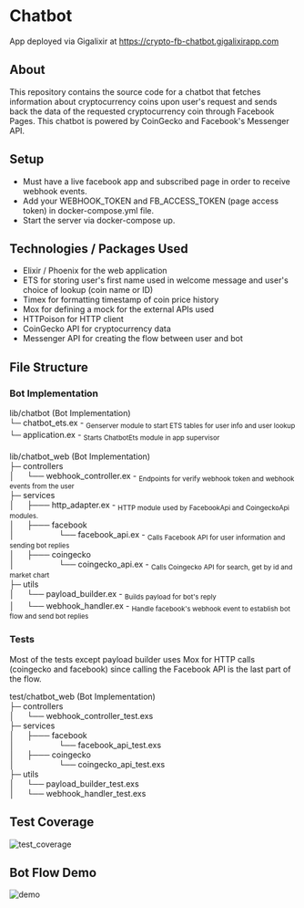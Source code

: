# Chatbot
App deployed via Gigalixir at https://crypto-fb-chatbot.gigalixirapp.com
## About
This repository contains the source code for a chatbot that fetches information about cryptocurrency coins upon user's request and sends back the data of the requested cryptocurrency coin through Facebook Pages. This chatbot is powered by CoinGecko and Facebook's Messenger API.

## Setup

- Must have a live facebook app and subscribed page in order to receive webhook events.
- Add your WEBHOOK_TOKEN and FB_ACCESS_TOKEN (page access token) in docker-compose.yml file. 
- Start the server via docker-compose up.

## Technologies / Packages Used
- Elixir / Phoenix for the web application
- ETS for storing user's first name used in welcome message and user's choice of lookup (coin name or ID)
- Timex for formatting timestamp of coin price history
- Mox for defining a mock for the external APIs used
- HTTPoison for HTTP client
- CoinGecko API for cryptocurrency data
- Messenger API for creating the flow between user and bot

## File Structure
### Bot Implementation
lib/chatbot (Bot Implementation)\
└─ chatbot_ets.ex - <sub> Genserver module to start ETS tables for user info and user lookup </sub>\
└─ application.ex - <sub> Starts ChatbotEts module in app supervisor </sub>\
<br>
lib/chatbot_web (Bot Implementation)\
├─ controllers\
│  &emsp; └── webhook_controller.ex - <sub> Endpoints for verify webhook token and webhook events from the user </sub>\
├─ services\
│  &emsp; ├─── http_adapter.ex - <sub> HTTP  module used by FacebookApi and CoingeckoApi modules. </sub> \
│  &emsp; ├─── facebook \
│  &emsp;&emsp;&emsp;&emsp;&emsp; └── facebook_api.ex - <sub> Calls Facebook API for user information and sending bot replies </sub>  \
│  &emsp; ├─── coingecko \
│  &emsp;&emsp;&emsp;&emsp;&emsp; └── coingecko_api.ex - <sub> Calls Coingecko API for search, get by id and market chart </sub>  \
├─ utils \
│  &emsp; └── payload_builder.ex - <sub> Builds payload for bot's reply</sub> \
│  &emsp; └── webhook_handler.ex - <sub> Handle facebook's webhook event to establish bot flow and send bot replies </sub>


### Tests
Most of the tests except payload builder uses Mox for HTTP calls (coingecko and facebook) since calling the Facebook API is the last part of the flow.

test/chatbot_web (Bot Implementation)\
├─ controllers\
│  &emsp; └── webhook_controller_test.exs\
├─ services\
│  &emsp; ├─── facebook \
│  &emsp;&emsp;&emsp;&emsp;&emsp; └── facebook_api_test.exs \
│  &emsp; ├─── coingecko \
│  &emsp;&emsp;&emsp;&emsp;&emsp; └── coingecko_api_test.exs \
├─ utils \
│  &emsp; └── payload_builder_test.exs  \
│  &emsp; └── webhook_handler_test.exs

## Test Coverage
![test_coverage](https://i.imgur.com/kSO7jjK.png)

## Bot Flow Demo
![demo](https://github.com/jbrb/chatbot/blob/master/demo.gif)
